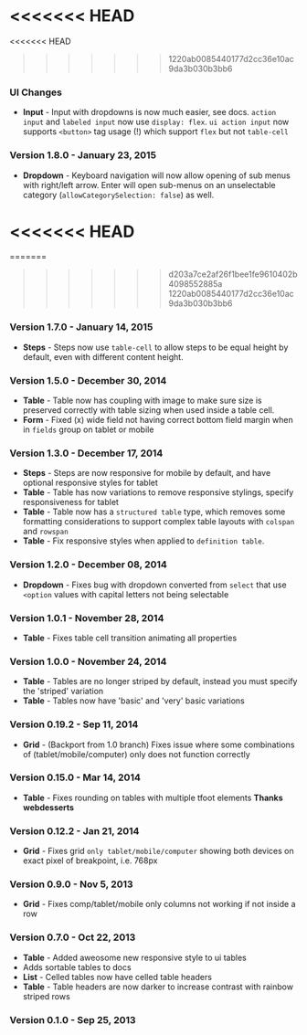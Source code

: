 <<<<<<< HEAD
=======
<<<<<<< HEAD
>>>>>>> 1220ab0085440177d2cc36e10ac9da3b030b3bb6
### UI Changes

- **Input** - Input with dropdowns is now much easier, see docs. `action input` and `labeled input` now use `display: flex`. `ui action input` now supports `<button>` tag usage (!) which support `flex` but not `table-cell`

### Version 1.8.0 - January 23, 2015

- **Dropdown** - Keyboard navigation will now allow opening of sub menus with right/left arrow. Enter will open sub-menus on an unselectable category (`allowCategorySelection: false`) as well.

<<<<<<< HEAD
=======
=======
>>>>>>> d203a7ce2af26f1bee1fe9610402b4098552885a
>>>>>>> 1220ab0085440177d2cc36e10ac9da3b030b3bb6
### Version 1.7.0 - January 14, 2015

- **Steps** - Steps now use ``table-cell`` to allow steps to be equal height by default, even with different content height.

### Version 1.5.0 - December 30, 2014

- **Table** - Table now has coupling with image to make sure size is preserved correctly with table sizing when used inside a table cell.
- **Form** - Fixed (x) wide field not having correct bottom field margin when in ``fields`` group on tablet or mobile

### Version 1.3.0 - December 17, 2014

- **Steps** - Steps are now responsive for mobile by default, and have optional responsive styles for tablet
- **Table** - Table has now variations to remove responsive stylings, specify responsiveness for tablet
- **Table** - Table now has a ``structured table`` type, which removes some formatting considerations to support complex table layouts with ``colspan`` and ``rowspan``
- **Table** - Fix responsive styles when applied to ``definition table``.

### Version 1.2.0 - December 08, 2014

- **Dropdown** - Fixes bug with dropdown converted from ``select`` that use ``<option`` values with capital letters not being selectable

### Version 1.0.1 - November 28, 2014

- **Table** - Fixes table cell transition animating all properties

### Version 1.0.0 - November 24, 2014

- **Table** - Tables are no longer striped by default, instead you must specify the 'striped' variation
- **Table** - Tables now have 'basic' and 'very' basic variations

### Version 0.19.2 - Sep 11, 2014

- **Grid** - (Backport from 1.0 branch) Fixes issue where some combinations of (tablet/mobile/computer) only does not function correctly

### Version 0.15.0 - Mar 14, 2014

- **Table** - Fixes rounding on tables with multiple tfoot elements **Thanks webdesserts**

### Version 0.12.2 - Jan 21, 2014

- **Grid** - Fixes grid ``only tablet/mobile/computer`` showing both devices on exact pixel of breakpoint, i.e. 768px

### Version 0.9.0 - Nov 5, 2013

- **Grid** - Fixes comp/tablet/mobile only columns not working if not inside a row

### Version 0.7.0 - Oct 22, 2013

- **Table** - Added aweosome new responsive style to ui tables
- Adds sortable tables to docs
- **List** - Celled tables now have celled table headers
- **Table** - Table headers are now darker to increase contrast with rainbow striped rows

### Version 0.1.0 - Sep 25, 2013